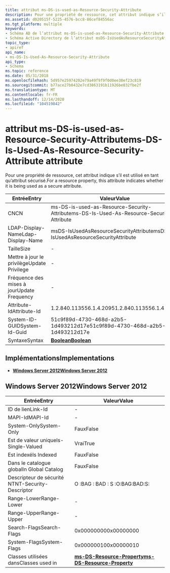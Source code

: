 ```yaml
---
title: attribut ms-DS-is-used-as-Resource-Security-Attribute
description: Pour une propriété de ressource, cet attribut indique s’il est utilisé en tant qu’attribut sécurisé.
ms.assetid: d020515f-5225-4576-bcc8-86cef84556ac
ms.tgt_platform: multiple
keywords:
- Schéma AD de l’attribut ms-DS-is-used-as-Resource-Security-Attribute
- Schéma Active Directory de l’attribut msDS-IsUsedAsResourceSecurityAttribute
topic_type:
- apiref
api_name:
- ms-DS-Is-Used-As-Resource-Security-Attribute
api_type:
- Schema
ms.topic: reference
ms.date: 05/31/2018
ms.openlocfilehash: 5d957e25974202e79a49f9f9f0d0ee38ef23c819
ms.sourcegitcommit: b77ace27b0432e7cd3863191b11926be032fbe2f
ms.translationtype: MT
ms.contentlocale: fr-FR
ms.lasthandoff: 12/14/2020
ms.locfileid: "104519842"
---
```

# <a name="ms-ds-is-used-as-resource-security-attribute-attribute"></a><span data-ttu-id="d905a-105">attribut ms-DS-is-used-as-Resource-Security-Attribute</span><span class="sxs-lookup"><span data-stu-id="d905a-105">ms-DS-Is-Used-As-Resource-Security-Attribute attribute</span></span>

<span data-ttu-id="d905a-106">Pour une propriété de ressource, cet attribut indique s’il est utilisé en tant qu’attribut sécurisé.</span><span class="sxs-lookup"><span data-stu-id="d905a-106">For a resource property, this attribute indicates whether it is being used as a secure attribute.</span></span>



| <span data-ttu-id="d905a-107">Entrée</span><span class="sxs-lookup"><span data-stu-id="d905a-107">Entry</span></span> | <span data-ttu-id="d905a-108">Valeur</span><span class="sxs-lookup"><span data-stu-id="d905a-108">Value</span></span> |
|-------------------|----------------------------------------------|
| <span data-ttu-id="d905a-109">CN</span><span class="sxs-lookup"><span data-stu-id="d905a-109">CN</span></span>                | <span data-ttu-id="d905a-110">ms-DS-is-used-as-Resource-Security-Attribute</span><span class="sxs-lookup"><span data-stu-id="d905a-110">ms-DS-Is-Used-As-Resource-Security-Attribute</span></span> |
| <span data-ttu-id="d905a-111">LDAP-Display-Name</span><span class="sxs-lookup"><span data-stu-id="d905a-111">Ldap-Display-Name</span></span> | <span data-ttu-id="d905a-112">msDS-IsUsedAsResourceSecurityAttribute</span><span class="sxs-lookup"><span data-stu-id="d905a-112">msDS-IsUsedAsResourceSecurityAttribute</span></span>       |
| <span data-ttu-id="d905a-113">Taille</span><span class="sxs-lookup"><span data-stu-id="d905a-113">Size</span></span>              | \-                                           |
| <span data-ttu-id="d905a-114">Mettre à jour le privilège</span><span class="sxs-lookup"><span data-stu-id="d905a-114">Update Privilege</span></span>  | \-                                           |
| <span data-ttu-id="d905a-115">Fréquence des mises à jour</span><span class="sxs-lookup"><span data-stu-id="d905a-115">Update Frequency</span></span>  | \-                                           |
| <span data-ttu-id="d905a-116">Attribute-Id</span><span class="sxs-lookup"><span data-stu-id="d905a-116">Attribute-Id</span></span>      | <span data-ttu-id="d905a-117">1.2.840.113556.1.4.2095</span><span class="sxs-lookup"><span data-stu-id="d905a-117">1.2.840.113556.1.4.2095</span></span>                      |
| <span data-ttu-id="d905a-118">System-ID-GUID</span><span class="sxs-lookup"><span data-stu-id="d905a-118">System-Id-Guid</span></span>    | <span data-ttu-id="d905a-119">51c9f89d-4730-468d-a2b5-1d493212d17e</span><span class="sxs-lookup"><span data-stu-id="d905a-119">51c9f89d-4730-468d-a2b5-1d493212d17e</span></span>         |
| <span data-ttu-id="d905a-120">Syntaxe</span><span class="sxs-lookup"><span data-stu-id="d905a-120">Syntax</span></span>            | [<span data-ttu-id="d905a-121">**Boolean**</span><span class="sxs-lookup"><span data-stu-id="d905a-121">**Boolean**</span></span>](s-boolean.md)                 |



## <a name="implementations"></a><span data-ttu-id="d905a-122">Implémentations</span><span class="sxs-lookup"><span data-stu-id="d905a-122">Implementations</span></span>

-   [<span data-ttu-id="d905a-123">**Windows Server 2012**</span><span class="sxs-lookup"><span data-stu-id="d905a-123">**Windows Server 2012**</span></span>](#windows-server-2012)

## <a name="windows-server-2012"></a><span data-ttu-id="d905a-124">Windows Server 2012</span><span class="sxs-lookup"><span data-stu-id="d905a-124">Windows Server 2012</span></span>



| <span data-ttu-id="d905a-125">Entrée</span><span class="sxs-lookup"><span data-stu-id="d905a-125">Entry</span></span> | <span data-ttu-id="d905a-126">Valeur</span><span class="sxs-lookup"><span data-stu-id="d905a-126">Value</span></span> |
|------------------------|-----------------------------------------------------------------------|
| <span data-ttu-id="d905a-127">ID de lien</span><span class="sxs-lookup"><span data-stu-id="d905a-127">Link-Id</span></span>                | \-                                                                    |
| <span data-ttu-id="d905a-128">MAPI-Id</span><span class="sxs-lookup"><span data-stu-id="d905a-128">MAPI-Id</span></span>                | \-                                                                    |
| <span data-ttu-id="d905a-129">System-Only</span><span class="sxs-lookup"><span data-stu-id="d905a-129">System-Only</span></span>            | <span data-ttu-id="d905a-130">Faux</span><span class="sxs-lookup"><span data-stu-id="d905a-130">False</span></span>                                                                 |
| <span data-ttu-id="d905a-131">Est de valeur unique</span><span class="sxs-lookup"><span data-stu-id="d905a-131">Is-Single-Valued</span></span>       | <span data-ttu-id="d905a-132">Vrai</span><span class="sxs-lookup"><span data-stu-id="d905a-132">True</span></span>                                                                  |
| <span data-ttu-id="d905a-133">Est indexé</span><span class="sxs-lookup"><span data-stu-id="d905a-133">Is Indexed</span></span>             | <span data-ttu-id="d905a-134">Faux</span><span class="sxs-lookup"><span data-stu-id="d905a-134">False</span></span>                                                                 |
| <span data-ttu-id="d905a-135">Dans le catalogue global</span><span class="sxs-lookup"><span data-stu-id="d905a-135">In Global Catalog</span></span>      | <span data-ttu-id="d905a-136">Faux</span><span class="sxs-lookup"><span data-stu-id="d905a-136">False</span></span>                                                                 |
| <span data-ttu-id="d905a-137">Descripteur de sécurité NT</span><span class="sxs-lookup"><span data-stu-id="d905a-137">NT-Security-Descriptor</span></span> | <span data-ttu-id="d905a-138">O :BAG : BAD : S :</span><span class="sxs-lookup"><span data-stu-id="d905a-138">O:BAG:BAD:S:</span></span>                                                          |
| <span data-ttu-id="d905a-139">Range-Lower</span><span class="sxs-lookup"><span data-stu-id="d905a-139">Range-Lower</span></span>            | \-                                                                    |
| <span data-ttu-id="d905a-140">Range-Upper</span><span class="sxs-lookup"><span data-stu-id="d905a-140">Range-Upper</span></span>            | \-                                                                    |
| <span data-ttu-id="d905a-141">Search-Flags</span><span class="sxs-lookup"><span data-stu-id="d905a-141">Search-Flags</span></span>           | <span data-ttu-id="d905a-142">0x00000000</span><span class="sxs-lookup"><span data-stu-id="d905a-142">0x00000000</span></span>                                                            |
| <span data-ttu-id="d905a-143">System-Flags</span><span class="sxs-lookup"><span data-stu-id="d905a-143">System-Flags</span></span>           | <span data-ttu-id="d905a-144">0x00000010</span><span class="sxs-lookup"><span data-stu-id="d905a-144">0x00000010</span></span>                                                            |
| <span data-ttu-id="d905a-145">Classes utilisées dans</span><span class="sxs-lookup"><span data-stu-id="d905a-145">Classes used in</span></span>        | [<span data-ttu-id="d905a-146">**ms-DS-Resource-Property**</span><span class="sxs-lookup"><span data-stu-id="d905a-146">**ms-DS-Resource-Property**</span></span>](c-msds-resourceproperty.md)<br/> |



 

 





